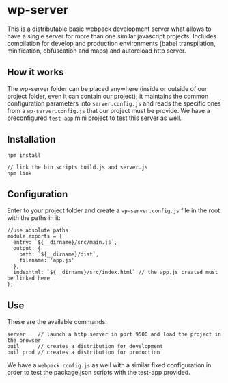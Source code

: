 # wp-server
This is a distributable basic webpack development server what allows to have a single server for more than one similar javascript projects. Includes compilation for develop and production environments (babel transpilation, minification, obfuscation and maps) and autoreload http server.

## How it works
The wp-server folder can be placed anywhere (inside or outside of our project folder, even it can contain our project); it maintains the common configuration parameters into `server.config.js` and reads the specific ones from a `wp-server.config.js` that our project must be provide.
We have a preconfigured `test-app` mini project to test this server as well.

## Installation
```
npm install

// link the bin scripts build.js and server.js
npm link 
```

## Configuration
Enter to your project folder and create a `wp-server.config.js` file in the root with the paths in it:

```
//use absolute paths
module.exports = {
  entry: `${__dirname}/src/main.js`,
  output: {
    path: `${__dirname}/dist`,
    filename: 'app.js'
  },
  indexhtml: `${__dirname}/src/index.html` // the app.js created must be linked here
};
```

## Use
These are the available commands:
```
server    // launch a http server in port 9500 and load the project in the browser
buil      // creates a distribution for development
buil prod // creates a distribution for production
```

We have a `webpack.config.js` as well with a similar fixed configuration in order to test the package.json scripts with the test-app provided.
